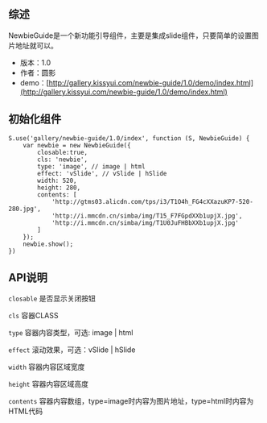 ## 综述

NewbieGuide是一个新功能引导组件，主要是集成slide组件，只要简单的设置图片地址就可以。

* 版本：1.0
* 作者：圆影
* demo：[http://gallery.kissyui.com/newbie-guide/1.0/demo/index.html](http://gallery.kissyui.com/newbie-guide/1.0/demo/index.html)

## 初始化组件
		
    S.use('gallery/newbie-guide/1.0/index', function (S, NewbieGuide) {
        var newbie = new NewbieGuide({
            closable:true,
            cls: 'newbie',
            type: 'image', // image | html
            effect: 'vSlide', // vSlide | hSlide
            width: 520,
            height: 280,
            contents: [
                'http://gtms03.alicdn.com/tps/i3/T1O4h_FG4cXXazuKP7-520-280.jpg',
                'http://i.mmcdn.cn/simba/img/T15_F7FGpdXXb1upjX.jpg',
                'http://i.mmcdn.cn/simba/img/T1U0JuFHBbXXb1upjX.jpg'
            ] 
        });
        newbie.show();
    })
	
	

## API说明


`closable` 是否显示关闭按钮 

`cls` 容器CLASS

`type` 容器内容类型，可选: image | html

`effect` 滚动效果，可选：vSlide | hSlide

`width` 容器内容区域宽度

`height` 容器内容区域高度

`contents` 容器内容数组，type=image时内容为图片地址，type=html时内容为HTML代码